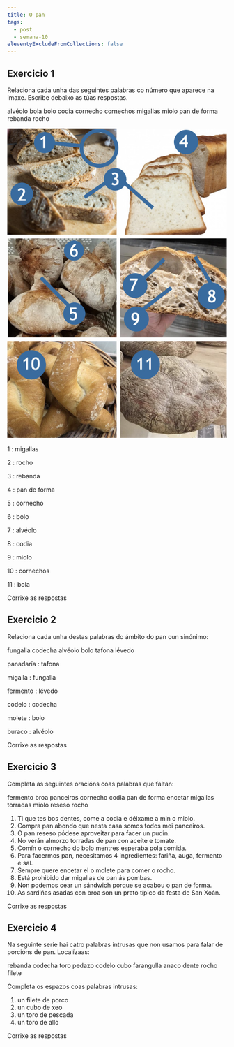 ```yaml
---
title: O pan
tags:
  - post
  - semana-10
eleventyExcludeFromCollections: false
---
```

## Exercicio 1

Relaciona cada unha das seguintes palabras co número que aparece na imaxe. Escribe debaixo as túas respostas.

<e-layer>
  <e-tag color=3>alvéolo</e-tag>
  <e-tag color=3>bola</e-tag>
  <e-tag color=3>bolo</e-tag>
  <e-tag color=3>codia</e-tag>
  <e-tag color=3>cornecho</e-tag>
  <e-tag color=3>cornechos</e-tag>
  <e-tag color=3>migallas</e-tag>
  <e-tag color=3>miolo</e-tag>
  <e-tag color=3>pan de forma</e-tag>
  <e-tag color=3>rebanda</e-tag>
  <e-tag color=3>rocho</e-tag>
</e-layer>

![](/static/img/pan.jpg)

1 : <e-answer size=16>migallas</e-anwser>

2 : <e-answer size=16>rocho</e-anwser>

3 : <e-answer size=16>rebanda</e-anwser>

4 : <e-answer size=16>pan de forma</e-anwser>

5 : <e-answer size=16>cornecho</e-anwser>

6 : <e-answer size=16>bolo</e-anwser>

7 : <e-answer size=16>alvéolo</e-anwser>

8 : <e-answer size=16>codia</e-anwser>

9 : <e-answer size=16>miolo</e-anwser>

10 : <e-answer size=16>cornechos</e-anwser>

11 : <e-answer size=16>bola</e-anwser>

<e-validate>Corrixe as respostas</e-validate>

## Exercicio 2

Relaciona cada unha destas palabras do ámbito do pan cun sinónimo: 

<e-tag color=4>fungalla</e-tag> <e-tag color=4>codecha</e-tag> <e-tag color=4>alvéolo</e-tag> <e-tag color=4>bolo</e-tag> <e-tag color=4>tafona</e-tag> <e-tag color=4>lévedo</e-tag>

panadaría : <e-answer>tafona</e-answer>

migalla : <e-answer>fungalla</e-answer>

fermento : <e-answer>lévedo</e-answer>

codelo : <e-answer>codecha</e-answer>

molete : <e-answer>bolo</e-answer>

buraco : <e-answer>alvéolo</e-answer>

<e-validate>Corrixe as respostas</e-validate>

## Exercicio 3

Completa as seguintes oracións coas palabras que faltan: 

<e-tag color=2>fermento</e-tag> <e-tag color=2>broa</e-tag> <e-tag color=2>panceiros</e-tag> <e-tag color=2>cornecho</e-tag> <e-tag color=2>codia</e-tag> <e-tag color=2>pan de forma</e-tag> <e-tag color=2>encetar</e-tag> <e-tag color=2>migallas</e-tag> <e-tag color=2>torradas</e-tag> <e-tag color=2>miolo</e-tag> <e-tag color=2>reseso</e-tag> <e-tag color=2>rocho</e-tag>

1. Ti que tes bos dentes, come a <e-answer>codia</e-answer> e déixame a min o <e-answer>miolo</e-answer>.
2. Compra pan abondo que nesta casa somos todos moi <e-answer>panceiros</e-answer>.
3. O pan <e-answer>reseso</e-answer> pódese aproveitar para facer un pudin.
4. No verán almorzo <e-answer>torradas</e-answer> de pan con aceite e tomate.
5. Comín o <e-answer>cornecho</e-answer> do bolo mentres esperaba pola comida.
6. Para facermos pan, necesitamos 4 ingredientes: fariña, auga, <e-answer>fermento</e-answer> e sal.
7. Sempre quere <e-answer>encetar</e-answer> el o molete para comer o <e-answer>rocho</e-answer>.
8. Está prohibido dar <e-answer>migallas</e-answer> de pan ás pombas.
9. Non podemos cear un sándwich porque se acabou o <e-answer>pan de forma</e-answer>.
10. As sardiñas asadas con <e-answer>broa</e-answer> son un prato típico da festa de San Xoán.

<e-validate>Corrixe as respostas</e-validate>

## Exercicio 4 

Na seguinte serie hai catro palabras intrusas que non usamos para falar de porcións de pan. Localízaas:

<e-tag color=6>rebanda</e-tag> <e-tag color=6>codecha</e-tag> <e-tag color=6>toro</e-tag> <e-tag color=6>pedazo</e-tag> <e-tag color=6>codelo</e-tag> <e-tag color=6>cubo</e-tag> <e-tag color=6>farangulla</e-tag> <e-tag color=6>anaco</e-tag> <e-tag color=6>dente</e-tag> <e-tag color=6>rocho</e-tag> <e-tag color=6>filete</e-tag>

Completa os espazos coas palabras intrusas:

1. un <e-answer>filete</e-answer>  de porco
2. un <e-answer>cubo</e-answer> de xeo
3. un <e-answer>toro</e-answer> de pescada
4. un <e-answer>toro</e-answer> de allo

<e-validate>Corrixe as respostas</e-validate>